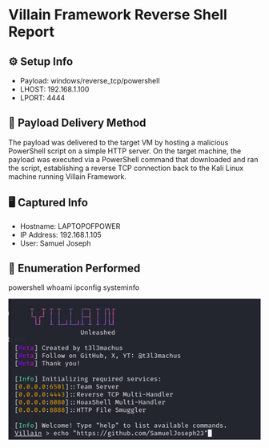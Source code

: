 # Villain Framework Reverse Shell Report

## ⚙️ Setup Info
- Payload: windows/reverse_tcp/powershell
- LHOST: 192.168.1.100
- LPORT: 4444

## 🔁 Payload Delivery Method
The payload was delivered to the target VM by hosting a malicious PowerShell script on a simple HTTP server. On the target machine, the payload was executed via a PowerShell command that downloaded and ran the script, establishing a reverse TCP connection back to the Kali Linux machine running Villain Framework.
## 🖥️ Captured Info
- Hostname: LAPTOPOFPOWER
- IP Address: 192.168.1.105
- User: Samuel Joseph 

## 🔎 Enumeration Performed
powershell
whoami
ipconfig
systeminfo

![alt text](https://github.com/SamuelJoseph23/my-DF-Notes/blob/main/villain-reverse-shell/screenshots/Screenshot1.png)
